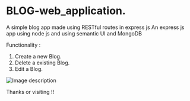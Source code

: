 # BLOG-web_application.
A simple blog app made using RESTful routes in express js An express js app using node js and using semantic UI and MongoDB

Functionality :
1. Create a new Blog.
2. Delete a existing Blog.
3. Edit a Blog.


![Image description](https://miro.medium.com/max/2628/1*M0hdLsgbzelOFuq-1BVH-g.png)

Thanks or visiting !!
